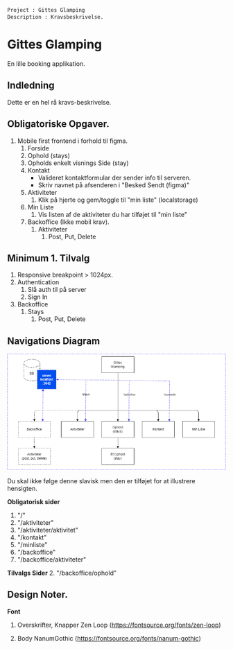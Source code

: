 ```

Project : Gittes Glamping
Description : Kravsbeskrivelse.
```

# Gittes Glamping

En lille booking applikation.

## Indledning

Dette er en hel rå kravs-beskrivelse.

## Obligatoriske Opgaver.

1. Mobile first frontend i forhold til figma.
    1. Forside
    2. Ophold (stays)
    3. Opholds enkelt visnings Side (stay)
    4. Kontakt 
        * Valideret kontaktformular der sender info til serveren.
        * Skriv navnet på afsenderen i "Besked Sendt (figma)"
    5. Aktiviteter
        1. Klik på hjerte og gem/toggle til "min liste" (localstorage)
    6. Min Liste
        1. Vis listen af de aktiviteter du har tilføjet til "min liste"
    7. Backoffice (Ikke mobil krav).
        1. Aktiviteter
            1. Post, Put, Delete 

## Minimum 1. Tilvalg

1. Responsive breakpoint > 1024px.
2. Authentication
    1. Slå auth til på server
    1. Sign In 
3. Backoffice
    1. Stays
        1. Post, Put, Delete



## Navigations Diagram

![alt text](_glamping.png "Title")

Du skal ikke følge denne slavisk men den er tilføjet for at illustrere hensigten.

**Obligatorisk sider** 
1. "/"
2. "/aktiviteter"
2. "/aktiviteter/aktivitet"
2. "/kontakt"
2. "/minliste"
2. "/backoffice"
2. "/backoffice/aktiviteter"

**Tilvalgs Sider**
2. "/backoffice/ophold"           

## Design Noter.

**Font**
1. Overskrifter, Knapper
Zen Loop (https://fontsource.org/fonts/zen-loop)

2. Body
NanumGothic (https://fontsource.org/fonts/nanum-gothic)